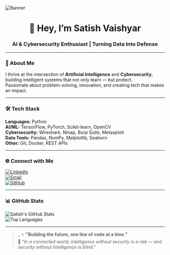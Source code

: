 <!-- Banner -->
![Banner](./your-banner-file-name.png)

<h1 align="center">👋 Hey, I’m Satish Vaishyar</h1>
<h3 align="center">AI & Cybersecurity Enthusiast | Turning Data Into Defense</h3>

---

### 🚀 About Me
I thrive at the intersection of **Artificial Intelligence** and **Cybersecurity**, building intelligent systems that not only learn — but protect.  
Passionate about problem-solving, innovation, and creating tech that makes an impact.

---

### 🛠 Tech Stack
**Languages:** Python  
**AI/ML:** TensorFlow, PyTorch, Scikit-learn, OpenCV  
**Cybersecurity:** Wireshark, Nmap, Burp Suite, Metasploit  
**Data Tools:** Pandas, NumPy, Matplotlib, Seaborn  
**Other:** Git, Docker, REST APIs

---

### 🌐 Connect with Me
[![LinkedIn](https://img.shields.io/badge/LinkedIn-0A66C2?style=for-the-badge&logo=linkedin&logoColor=white)](https://www.linkedin.com/in/satish-vaishyar)  
[![Email](https://img.shields.io/badge/Email-D14836?style=for-the-badge&logo=gmail&logoColor=white)](mailto:12vsatish1@gmail.com)  
[![GitHub](https://img.shields.io/badge/GitHub-171515?style=for-the-badge&logo=github&logoColor=white)](https://github.com/Satish-vaishyar)

---

### 📊 GitHub Stats
![Satish's GitHub Stats](https://github-readme-stats.vercel.app/api?username=Satish-vaishyar&show_icons=true&title_color=00FF7F&icon_color=00FF7F&text_color=FFFFFF&bg_color=0D1117)  
![Top Languages](https://github-readme-stats.vercel.app/api/top-langs/?username=Satish-vaishyar&layout=compact&title_color=00FF7F&text_color=FFFFFF&bg_color=0D1117)

---
>_
⭐ **"Building the future, one line of code at a time."**  
💬 *"In a connected world, intelligence without security is a risk — and security without intelligence is blind."*

<!---
Satish-vaishyar/Satish-vaishyar is a ✨ special ✨ repository because its `README.md` (this file) appears on your GitHub profile.
You can click the Preview link to take a look at your changes.
--->
